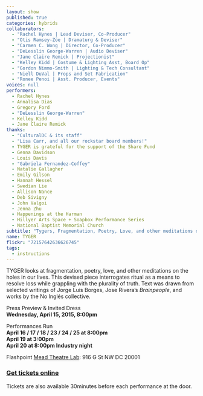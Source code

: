 ```yaml
---
layout: show
published: true
categories: hybrids
collaborators: 
  - "Rachel Hynes | Lead Deviser, Co-Producer"
  - "Otis Ramsey-Zöe | Dramaturg & Deviser"
  - "Carmen C. Wong | Director, Co-Producer"
  - "DeLesslin George-Warren | Audio Deviser"
  - "Jane Claire Remick | Projectionist"
  - "Kelley Kidd | Costume & Lighting Asst, Board Op"
  - "Gordon Nimmo-Smith | Lighting & Tech Consultant"
  - "Niell DuVal | Props and Set Fabrication"
  - "Ronee Penoi | Asst. Producer, Events"
voices: null
performers: 
  - Rachel Hynes
  - Annalisa Dias
  - Gregory Ford
  - "DeLesslin George-Warren"
  - Kelley Kidd
  - Jane Claire Remick
thanks: 
  - "CulturalDC & its staff"
  - "Lisa Carr, and all our rockstar board members!"
  - TYGER is grateful for the support of the Share Fund
  - Genna Davidson
  - Louis Davis
  - "Gabriela Fernandez-Coffey"
  - Natalie Gallagher
  - Emily Gilson
  - Hannah Hessel
  - Swedian Lie
  - Allison Nance
  - Deb Sivigny
  - John Valgoi
  - Jenna Zhu
  - Happenings at the Harman
  - Hillyer Arts Space + Soapbox Performance Series
  - National Baptist Memorial Church
subtitle: "Tygers, Fragmentation, Poetry, Love, and other meditations on the holes in our lives"
name: TYGER
flickr: "72157642636626745"
tags: 
  - instructions
---
```


TYGER looks at fragmentation, poetry, love, and other meditations on the holes in our lives. This devised piece interrogates ritual as a means to resolve loss while grappling with the plurality of truth. Text was drawn from selected writings of Jorge Luis Borges, Jose Rivera’s _Brainpeople_, and works by the No Inglés collective.

Press Preview & Invited Dress
<br> **Wednesday, April 15, 2015, 8:00pm**

Performances Run 
<br> **April 16 / 17 / 18 / 23 / 24 / 25 at 8:00pm** 
<br> **April 19 at 3:00pm** 
<br> **April 20 at 8:00pm Industry night** 

Flashpoint [Mead Theatre Lab](http://www.culturaldc.org/performing-arts/mead-theatre-lab-program/): 916 G St NW DC 20001

### [Get tickets online](https://web.ovationtix.com/trs/pr/944558)

Tickets are also available 30minutes before each performance at the door.